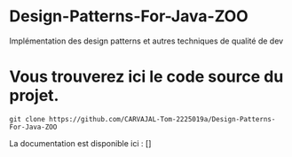 # Design-Patterns-For-Java-ZOO
Implémentation des design patterns et autres techniques de qualité de dev 

# Vous trouverez ici le code source du projet.

``` 
git clone https://github.com/CARVAJAL-Tom-2225019a/Design-Patterns-For-Java-ZOO
```

La documentation est disponible ici : 
[]
